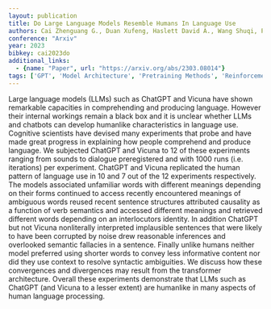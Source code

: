 ```yaml
---
layout: publication
title: Do Large Language Models Resemble Humans In Language Use
authors: Cai Zhenguang G., Duan Xufeng, Haslett David A., Wang Shuqi, Pickering Martin J.
conference: "Arxiv"
year: 2023
bibkey: cai2023do
additional_links:
  - {name: "Paper", url: "https://arxiv.org/abs/2303.08014"}
tags: ['GPT', 'Model Architecture', 'Pretraining Methods', 'Reinforcement Learning', 'Transformer']
---
```

Large language models (LLMs) such as ChatGPT and Vicuna have shown remarkable capacities in comprehending and producing language. However their internal workings remain a black box and it is unclear whether LLMs and chatbots can develop humanlike characteristics in language use. Cognitive scientists have devised many experiments that probe and have made great progress in explaining how people comprehend and produce language. We subjected ChatGPT and Vicuna to 12 of these experiments ranging from sounds to dialogue preregistered and with 1000 runs (i.e. iterations) per experiment. ChatGPT and Vicuna replicated the human pattern of language use in 10 and 7 out of the 12 experiments respectively. The models associated unfamiliar words with different meanings depending on their forms continued to access recently encountered meanings of ambiguous words reused recent sentence structures attributed causality as a function of verb semantics and accessed different meanings and retrieved different words depending on an interlocutors identity. In addition ChatGPT but not Vicuna nonliterally interpreted implausible sentences that were likely to have been corrupted by noise drew reasonable inferences and overlooked semantic fallacies in a sentence. Finally unlike humans neither model preferred using shorter words to convey less informative content nor did they use context to resolve syntactic ambiguities. We discuss how these convergences and divergences may result from the transformer architecture. Overall these experiments demonstrate that LLMs such as ChatGPT (and Vicuna to a lesser extent) are humanlike in many aspects of human language processing.
